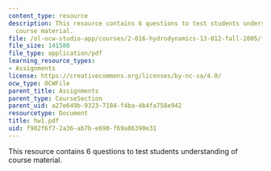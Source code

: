 ```yaml
---
content_type: resource
description: This resource contains 6 questions to test students understanding of
  course material.
file: /ol-ocw-studio-app/courses/2-016-hydrodynamics-13-012-fall-2005/f982f6f72a36ab7be690f69a86390e31_hw1.pdf
file_size: 141580
file_type: application/pdf
learning_resource_types:
- Assignments
license: https://creativecommons.org/licenses/by-nc-sa/4.0/
ocw_type: OCWFile
parent_title: Assignments
parent_type: CourseSection
parent_uid: a27e649b-9323-7184-f4ba-4b4fa758e942
resourcetype: Document
title: hw1.pdf
uid: f982f6f7-2a36-ab7b-e690-f69a86390e31
---
```

This resource contains 6 questions to test students understanding of course material.